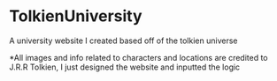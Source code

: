 # TolkienUniversity
A university website I created based off of the tolkien universe

*All images and info related to characters and locations are credited to J.R.R Tolkien, I just designed the website and inputted the logic
